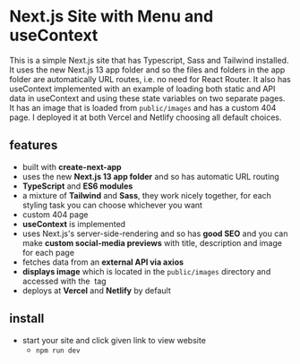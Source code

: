 # Next.js Site with Menu and useContext

This is a simple Next.js site that has Typescript, Sass and Tailwind installed. It uses the new Next.js 13 app folder and so the files and folders in the app folder are automatically URL routes, i.e. no need for React Router. It also has useContext implemented with an example of loading both static and API data in useContext and using these state variables on two separate pages. It has an image that is loaded from `public/images` and has a custom 404 page. I deployed it at both Vercel and Netlify choosing all default choices.


## features

- built with **create-next-app**
- uses the new **Next.js 13 app folder** and so has automatic URL routing
- **TypeScript** and **ES6 modules**
- a mixture of **Tailwind** and **Sass**, they work nicely together, for each styling task you can choose whichever you want
- custom 404 page
- **useContext** is implemented
- uses Next.js's server-side-rendering and so has **good SEO** and you can make **custom social-media previews** with title, description and image for each page
- fetches data from an **external API via axios**
- **displays image** which is located in the `public/images` directory and accessed with the <img> tag
- deploys at **Vercel** and **Netlify** by default

## install

- start your site and click given link to view website
  - `npm run dev`


